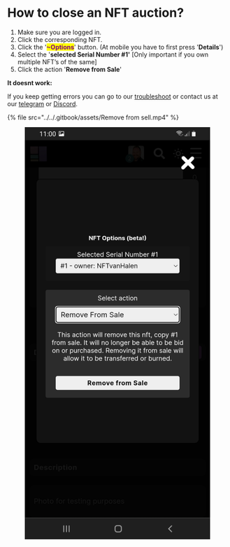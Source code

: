 # How to close an NFT auction?

1. Make sure you are logged in.
2. Click the corresponding NFT.
3. Click the '<mark style="color:purple;">**\~Options**</mark>'  button. (At mobile you have to first press '**Details**')
4. Select the '**selected Serial Number #1'** \[Only important if you own multiple NFT’s of the same]
5. Click the action '**Remove from Sale**'&#x20;



**It doesnt work:**

If you keep getting errors you can go to our [troubleshoot](troubleshoot.md) or contact us at our [telegram](https://t.me/+qdNeX8CYB\_swZTQx) or [Discord](https://discord.gg/jQ34WMMZce).&#x20;

{% file src="../../.gitbook/assets/Remove from sell.mp4" %}

<figure><img src="../../.gitbook/assets/Remove from Sale (3).jpg" alt=""><figcaption></figcaption></figure>
